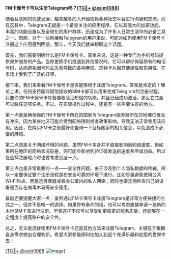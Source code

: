 **FM卡保号卡可以注册Telegram吗？[[TG💪+ @esim1088](https://t.me/s/esim1088)]**

随着互联网的快速发展，越来越多的人开始依赖各种社交平台进行沟通和交流。而在这其中，Telegram无疑是一个备受关注的应用程序。它以其强大的加密功能、丰富的功能设置以及全球化的用户群体，迅速成为了许多人日常生活中的必备工具之一。然而，对于一些刚接触Telegram的用户来说，可能对如何使用FM卡保号卡注册这个应用感到困惑。那么，今天我们就来聊聊这个话题。

首先，我们需要明确什么是FM卡保号卡。简单来说，这是一种专门为手机号码提供保护服务的产品。当你更换手机或遇到其他情况时，它可以帮你保留原有的电话号码，从而避免因号码丢失而导致的各种麻烦。这种卡片因其便捷性和实用性，在市场上受到了广泛的好评。

接下来，我们来看看FM卡保号卡是否能够用于注册Telegram。答案是肯定的！理论上讲，任何支持国际短信接收的SIM卡都可以用来完成Telegram的注册过程。只要你的FM卡保号卡具备接收验证短信的功能，并且已经成功激活，那么它完全可以胜任这项任务。不过，在实际操作过程中，还是有一些需要注意的地方。

第一点就是确保你的FM卡保号卡所在的国家与Telegram服务器所在的地理位置没有冲突。因为某些地区可能会受到网络限制或者政策影响，导致无法正常使用该应用。因此，在购买FM卡之前最好先查询一下目标国家的相关信息，以免造成不必要的麻烦。

第二点则是关于网络环境的问题。虽然FM卡本身并不直接影响到网络速度，但如果所在地区的网络状况较差，则可能会影响到验证码发送的速度甚至成功率。所以在选择注册地点时也要考虑到这一点。

第三点也是非常重要的一点——安全性问题。由于涉及到个人隐私数据的传输，所以一定要保证整个注册流程是在安全可靠的环境下进行。比如尽量避免使用公共Wi-Fi热点，而是选择家庭或者办公室内的私人网络；同时也要定期检查自己的设备是否存在病毒木马等安全隐患。

最后还要提醒大家一点：虽然通过FM卡保号卡注册Telegram是非常方便快捷的方式之一，但并不是唯一的选择。如果你有条件的话，也可以考虑直接申请一张新的本地SIM卡来进行注册。毕竟这样不仅可以享受到更稳定的服务质量，还能够在一定程度上提高账户的安全性。

总之，无论是选择使用FM卡保号卡还是其他方法来注册Telegram，关键在于根据自身需求做出合理判断。希望大家都能顺利地加入到这个充满乐趣和创意的世界中去！

[[TG💪+ @esim1088](https://t.me/s/esim1088) ![Image](https://i.postimg.cc/4NQfJmqS/Snipaste-2025-05-13-00-14-12.png)]